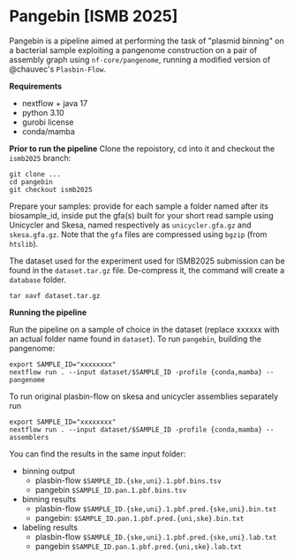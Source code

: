 # Pangebin [ISMB 2025]

Pangebin is a pipeline aimed at performing the task of "plasmid binning" on a bacterial sample
exploiting a pangenome construction on a pair of assembly graph using `nf-core/pangenome`,
running a modified version of @chauvec's `Plasbin-Flow`.

**Requirements**
- nextflow + java 17
- python 3.10
- gurobi license
- conda/mamba

**Prior to run the pipeline**
Clone the repoistory, cd into it and checkout the `ismb2025` branch:
```
git clone ...
cd pangebin
git checkout ismb2025
```

Prepare your samples: provide for each sample a folder named after its biosample_id,
inside put the gfa(s) built for your short read sample using Unicycler and Skesa, named
respectively as `unicycler.gfa.gz` and `skesa.gfa.gz`.
Note that the `gfa` files are compressed using `bgzip` (from `htslib`).

The dataset used for the experiment used for ISMB2025 submission can be found in the `dataset.tar.gz` file.
De-compress it, the command will create a `database` folder.
```
tar xavf dataset.tar.gz
```
<!-- Moreover, you can find the whole dataset (complete of intermediate and output files) at ...
```
tar xvf dataset-whole.tar.gz --directory=./dataset-processed
``` -->
**Running the pipeline**


Run the pipeline on a sample of choice in the dataset (replace xxxxxx with an actual folder name found in `dataset`).
To run `pangebin`, building the pangenome:
```
export SAMPLE_ID="xxxxxxxx"
nextflow run . --input dataset/$SAMPLE_ID -profile {conda,mamba} --pangenome
```
To run original plasbin-flow on skesa and unicycler assemblies separately run
```
export SAMPLE_ID="xxxxxxxx"
nextflow run . --input dataset/$SAMPLE_ID -profile {conda,mamba} --assemblers
```
You can find the results in the same input folder:
- binning output
     - plasbin-flow `$SAMPLE_ID.{ske,uni}.1.pbf.bins.tsv`
     - pangebin `$SAMPLE_ID.pan.1.pbf.bins.tsv`
- binning results 
     - plasbin-flow `$SAMPLE_ID.{ske,uni}.1.pbf.pred.{ske,uni}.bin.txt`
     - pangebin: `$SAMPLE_ID.pan.1.pbf.pred.{uni,ske}.bin.txt`
- labeling results
     - plasbin-flow `$SAMPLE_ID.{ske,uni}.1.pbf.pred.{ske,uni}.lab.txt`
     - pangebin `$SAMPLE_ID.pan.1.pbf.pred.{uni,ske}.lab.txt`
